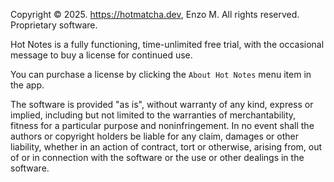 Copyright © 2025.
https://hotmatcha.dev, Enzo M.
All rights reserved.
Proprietary software.

Hot Notes is a fully functioning, time-unlimited free trial, with the occasional message to buy a license for continued use.

You can purchase a license by clicking the `About Hot Notes` menu item in the app.

The software is provided "as is", without warranty of any kind, express or
implied, including but not limited to the warranties of merchantability,
fitness for a particular purpose and noninfringement. In no event shall the
authors or copyright holders be liable for any claim, damages or other
liability, whether in an action of contract, tort or otherwise, arising from,
out of or in connection with the software or the use or other dealings in
the software.